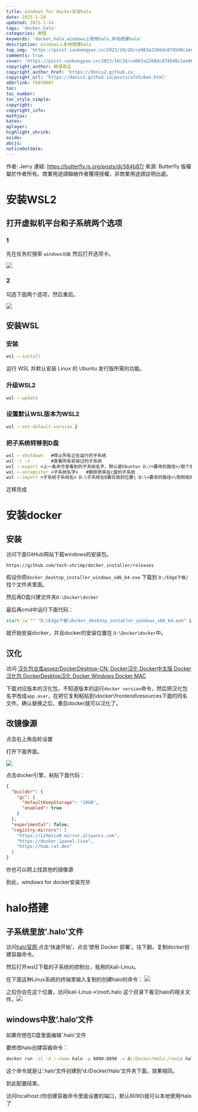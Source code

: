 ```yaml
---
title: windows for docker安装halo
date: 2025-1-24
updated: 2025-1-24
tags: 'docker,halo'
categories: 教程
keywords: 'docker,halo,windows上使用halo,本地搭建halo'
description: windows上本地搭建halo
top_img: 'https://picst.sunbangyan.cn/2023/10/28/ce063a2266dc8745d0c1ee0060f444bc.png'
comments: true
cover: 'https://picst.sunbangyan.cn/2023/10/28/ce063a2266dc8745d0c1ee0060f444bc.png'
copyright_author: 柳溪斋主
copyright_author_href: 'https://donis2.github.io'
copyright_url: 'https://donis2.github.io/posts/a7e5c6ee.html'
abbrlink: f887098f
toc:
toc_number:
toc_style_simple:
copyright:
copyright_info:
mathjax:
katex:
aplayer:
highlight_shrink:
aside:
abcjs:
noticeOutdate:
---
```



作者: Jerry
連結: https://butterfly.js.org/posts/dc584b87/
來源: Butterfly
版權屬於作者所有。商業用途請聯絡作者獲得授權，非商業用途請註明出處。
# 安装WSL2

## 打开虚拟机平台和子系统两个选项

### 1

先在任务栏搜索 `windows功能` 然后打开选项卡。

![](https://pic1.imgdb.cn/item/678d12b9d0e0a243d4f5b2be.png)

### 2

勾选下面两个选项，然后重启。

![](https://pic1.imgdb.cn/item/678d12a8d0e0a243d4f5b2b3.png)

## 安装WSL

### 安装


```cmd
wsl --install
```

运行 WSL 并默认安装 Linux 的 Ubuntu 发行版所需的功能。

### 升级WSL2


```cmd
wsl --update
```

### 设置默认WSL版本为WSL2


```cmd
wsl --set-default-version 2
```

### 把子系统转移到D盘

```cmd
wsl --shutdown   #停止所有正在运行的子系统
wsl -l -v        #查看所有安装过的子系统
wsl --export <上一条命令查看到的子系统名字，默认是Ubuntu> D:/<要改的路径>/取个名字.tar   #（注意要写.tar后缀，这是在导出安装了的子系统）
wsl --unregister <子系统名字>   #删除原来在c盘的子系统
wsl --import <子系统子系统名> D:\子系统在D要存放的位置\ D:\<要改的路径>\刚刚取的名字.tar --version 2
```

迁移完成

# 安装docker

## 安装

访问下面GitHub网站下载windows的安装包。

`https://github.com/tech-shrimp/docker_installer/releases`

假设你把`docker_desktop_installer_windows_x86_64.exe` 下载到 `D:/Edge下载/` 找个文件夹里面。

然后再D盘兴建文件夹`D:\Docker\docker`

最后再cmd中运行下面代码：


```cmd
start /w "" "D:\Edge下载\docker_desktop_installer_windows_x86_64.exe" install --installation-dir=D:\Docker\docker
```

就开始安装docker，并且docker的安装位置在 `D:\Docker\docker`中。

## 汉化

访问 [汉化包仓库](https://github.com/asxez/DockerDesktop-CN)[asxez/DockerDesktop-CN: Docker汉化 Docker中文版 Docker汉化包 DockerDesktop汉化 Docker Windows Docker MAC](https://github.com/asxez/DockerDesktop-CN)

下载对应版本的汉化包，不知道版本的运行`docker version`命令，然后把汉化包名字改成`app.asar`，在把它复制粘贴到\\docker\\frontend\\resources下面的同名文件。确认替换之后，重启docker就可以汉化了。

## 改镜像源

点击右上角齿轮设置

打开下面界面。

![](https://pic1.imgdb.cn/item/678d12a8d0e0a243d4f5b2b4.png)

点击docker引擎，粘贴下面代码：


```json
{
  "builder": {
    "gc": {
      "defaultKeepStorage": "20GB",
      "enabled": true
    }
  },
  "experimental": false,
  "registry-mirrors": [
    "https://izhmiia0.mirror.aliyuncs.com",
    "https://docker.1panel.live",
    "https://hub.rat.dev"
  ]
}
```

你也可以网上找其他的镜像源

到此，windows for docker安装完毕

# halo搭建

## 子系统里放'.halo'文件

访问[halo官网](https://www.halo.run/),点击‘快速开始’，点击’使用 Docker 部署‘。往下翻，复制docker创建容器命令。

然后打开wsl2下载的子系统的控制台，我用的kali-Linux。

在下面这种Linux系统的终端里输入复制的创建halo的命令：
![](https://pic1.imgdb.cn/item/678d12c1d0e0a243d4f5b2bf.png)

之后你会在这个位置，访问kali-Linux->\\root\\.halo 这个目录下看见halo的相关文件。![](https://pic1.imgdb.cn/item/678d12c1d0e0a243d4f5b2c0.png)

## windows中放‘.halo‘文件

如果你想在D盘里面编辑'.halo'文件

要修改halo创建容器命令：

```cmd
docker run -it -d --name halo -p 8090:8090 -v d:/Docker/Halo:/root/.halo2 -e JVM_OPTS="-Xmx256m -Xms256m" registry.fit2cloud.com/halo/halo:2.20
```

这个命令就是让’.halo‘文件创建到‘d:/Docker/Halo’文件夹下面。效果相同。

到此配置结束。

访问localhost:(你创建容器命令里面设置的端口，默认8090)就可以本地使用Halo了
